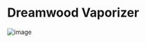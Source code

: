 # Dreamwood Vaporizer
![image](https://user-images.githubusercontent.com/104687767/166614551-28a8f159-67a4-4860-8609-1d1e631f8822.png)
